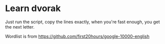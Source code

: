 # Learn dvorak

Just run the script, copy the lines exactly, when you're fast enough, you get
the next letter.

Wordlist is from https://github.com/first20hours/google-10000-english
